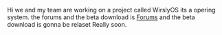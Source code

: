 Hi we and my team are working on a project called WirslyOS its a opering system. the forums and the beta download is [Forums](http://wirslyos.boards.net) and the beta download is gonna be relaset Really soon. 

